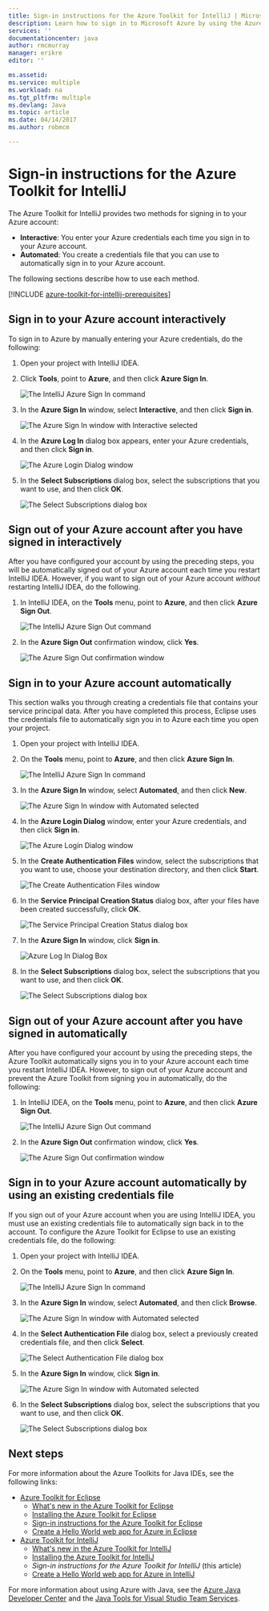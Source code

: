 ```yaml
---
title: Sign-in instructions for the Azure Toolkit for IntelliJ | Microsoft Docs
description: Learn how to sign in to Microsoft Azure by using the Azure Toolkit for IntelliJ.
services: ''
documentationcenter: java
author: rmcmurray
manager: erikre
editor: ''

ms.assetid: 
ms.service: multiple
ms.workload: na
ms.tgt_pltfrm: multiple
ms.devlang: Java
ms.topic: article
ms.date: 04/14/2017
ms.author: robmcm

---
```


# Sign-in instructions for the Azure Toolkit for IntelliJ

The Azure Toolkit for IntelliJ provides two methods for signing in to your Azure account:

  * **Interactive**: You enter your Azure credentials each time you sign in to your Azure account.
  * **Automated**: You create a credentials file that you can use to automatically sign in to your Azure account.

The following sections describe how to use each method.

[!INCLUDE [azure-toolkit-for-intellij-prerequisites](../includes/azure-toolkit-for-intellij-prerequisites.md)]

## Sign in to your Azure account interactively

To sign in to Azure by manually entering your Azure credentials, do the following:

1. Open your project with IntelliJ IDEA.

2. Click **Tools**, point to **Azure**, and then click **Azure Sign In**.

   ![The IntelliJ Azure Sign In command][I01]

3. In the **Azure Sign In** window, select **Interactive**, and then click **Sign in**.

   ![The Azure Sign In window with Interactive selected][I02]

4. In the **Azure Log In** dialog box appears, enter your Azure credentials, and then click **Sign in**.

   ![The Azure Login Dialog window][I03]

5. In the **Select Subscriptions** dialog box, select the subscriptions that you want to use, and then click **OK**.

   ![The Select Subscriptions dialog box][I04]

## Sign out of your Azure account after you have signed in interactively

After you have configured your account by using the preceding steps, you will be automatically signed out of your Azure account each time you restart IntelliJ IDEA. However, if you want to sign out of your Azure account *without* restarting IntelliJ IDEA, do the following.

1. In IntelliJ IDEA, on the **Tools** menu, point to **Azure**, and then click **Azure Sign Out**.

   ![The IntelliJ Azure Sign Out command][L01]

2. In the **Azure Sign Out** confirmation window, click **Yes**.

   ![The Azure Sign Out confirmation window][L02]

## Sign in to your Azure account automatically

This section walks you through creating a credentials file that contains your service principal data. After you have completed this process, Eclipse uses the credentials file to automatically sign you in to Azure each time you open your project.

1. Open your project with IntelliJ IDEA.

2. On the **Tools** menu, point to **Azure**, and then click **Azure Sign In**.

   ![The IntelliJ Azure Sign In command][A01]

3. In the **Azure Sign In** window, select **Automated**, and then click **New**.

   ![The Azure Sign In window with Automated selected][A02]

4. In the **Azure Login Dialog** window, enter your Azure credentials, and then click **Sign in**.

   ![The Azure Login Dialog window][A03]

5. In the **Create Authentication Files** window, select the subscriptions that you want to use, choose your destination directory, and then click **Start**.

   ![The Create Authentication Files window][A04]

6. In the **Service Principal Creation Status** dialog box, after your files have been created successfully, click **OK**.

   ![The Service Principal Creation Status dialog box][A05]

7. In the **Azure Sign In** window, click **Sign in**.

   ![Azure Log In Dialog Box][A06]

8. In the **Select Subscriptions** dialog box, select the subscriptions that you want to use, and then click **OK**.

   ![The Select Subscriptions dialog box][A07]

## Sign out of your Azure account after you have signed in automatically

After you have configured your account by using the preceding steps, the Azure Toolkit automatically signs you in to your Azure account each time you restart IntelliJ IDEA. However, to sign out of your Azure account and prevent the Azure Toolkit from signing you in automatically, do the following:

1. In IntelliJ IDEA, on the **Tools** menu, point to **Azure**, and then click **Azure Sign Out**.

   ![The IntelliJ Azure Sign Out command][L01]

2. In the **Azure Sign Out** confirmation window, click **Yes**.

   ![The Azure Sign Out confirmation window][L03]

## Sign in to your Azure account automatically by using an existing credentials file

If you sign out of your Azure account when you are using IntelliJ IDEA, you must use an existing credentials file to automatically sign back in to the account. To configure the Azure Toolkit for Eclipse to use an existing credentials file, do the following:

1. Open your project with IntelliJ IDEA.

2. On the **Tools** menu, point to **Azure**, and then click **Azure Sign In**.

   ![The IntelliJ Azure Sign In command][A01]

3. In the **Azure Sign In** window, select **Automated**, and then click **Browse**.

   ![The Azure Sign In window with Automated selected][A02]

4. In the **Select Authentication File** dialog box, select a previously created credentials file, and then click **Select**.

   ![The Select Authentication File dialog box][A08]

5. In the **Azure Sign In** window, click **Sign in**.

   ![The Azure Sign In window with Automated selected][A06]

6. In the **Select Subscriptions** dialog box, select the subscriptions that you want to use, and then click **OK**.

   ![The Select Subscriptions dialog box][A07]

## Next steps
For more information about the Azure Toolkits for Java IDEs, see the following links:

* [Azure Toolkit for Eclipse]
  * [What's new in the Azure Toolkit for Eclipse]
  * [Installing the Azure Toolkit for Eclipse]
  * [Sign-in instructions for the Azure Toolkit for Eclipse]
  * [Create a Hello World web app for Azure in Eclipse]
* [Azure Toolkit for IntelliJ]
  * [What's new in the Azure Toolkit for IntelliJ]
  * [Installing the Azure Toolkit for IntelliJ]
  * *Sign-in instructions for the Azure Toolkit for IntelliJ* (this article)
  * [Create a Hello World web app for Azure in IntelliJ]

For more information about using Azure with Java, see the [Azure Java Developer Center] and the [Java Tools for Visual Studio Team Services].

<!-- URL List -->

[Azure Toolkit for Eclipse]: ./azure-toolkit-for-eclipse.md
[Azure Toolkit for IntelliJ]: ./azure-toolkit-for-intellij.md
[Create a Hello World Web App for Azure in Eclipse]: ./app-service-web/app-service-web-eclipse-create-hello-world-web-app.md
[Create a Hello World web app for Azure in IntelliJ]: ./app-service-web/app-service-web-intellij-create-hello-world-web-app.md
[Installing the Azure Toolkit for Eclipse]: ./azure-toolkit-for-eclipse-installation.md
[Installing the Azure Toolkit for IntelliJ]: ./azure-toolkit-for-intellij-installation.md
[Sign-in instructions for the Azure Toolkit for Eclipse]: ./azure-toolkit-for-eclipse-sign-in-instructions.md
[Sign-in instructions for the Azure Toolkit for IntelliJ]: ./azure-toolkit-for-intellij-sign-in-instructions.md
[What's new in the Azure Toolkit for Eclipse]: ./azure-toolkit-for-eclipse-whats-new.md
[What's new in the Azure Toolkit for IntelliJ]: ./azure-toolkit-for-intellij-whats-new.md

[Azure Java Developer Center]: https://azure.microsoft.com/develop/java/
[Java Tools for Visual Studio Team Services]: https://java.visualstudio.com/

<!-- IMG List -->

[I01]: ./media/azure-toolkit-for-intellij-sign-in-instructions/I01.png
[I02]: ./media/azure-toolkit-for-intellij-sign-in-instructions/I02.png
[I03]: ./media/azure-toolkit-for-intellij-sign-in-instructions/I03.png
[I04]: ./media/azure-toolkit-for-intellij-sign-in-instructions/I04.png

[A01]: ./media/azure-toolkit-for-intellij-sign-in-instructions/A01.png
[A02]: ./media/azure-toolkit-for-intellij-sign-in-instructions/A02.png
[A03]: ./media/azure-toolkit-for-intellij-sign-in-instructions/A03.png
[A04]: ./media/azure-toolkit-for-intellij-sign-in-instructions/A04.png
[A05]: ./media/azure-toolkit-for-intellij-sign-in-instructions/A05.png
[A06]: ./media/azure-toolkit-for-intellij-sign-in-instructions/A06.png
[A07]: ./media/azure-toolkit-for-intellij-sign-in-instructions/A07.png
[A08]: ./media/azure-toolkit-for-intellij-sign-in-instructions/A08.png

[L01]: ./media/azure-toolkit-for-intellij-sign-in-instructions/L01.png
[L02]: ./media/azure-toolkit-for-intellij-sign-in-instructions/L02.png
[L03]: ./media/azure-toolkit-for-intellij-sign-in-instructions/L03.png
